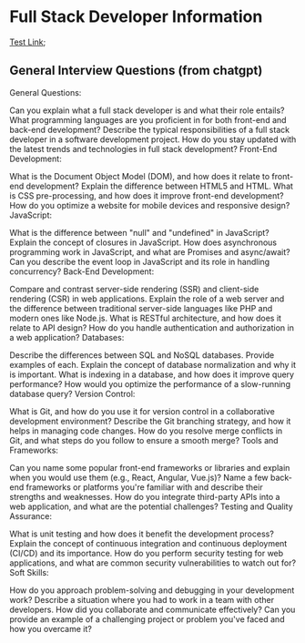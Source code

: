 # Full Stack Developer Information

[Test Link](../nest_js/readme.md);

## General Interview Questions (from chatgpt)

General Questions:

Can you explain what a full stack developer is and what their role entails?
What programming languages are you proficient in for both front-end and back-end development?
Describe the typical responsibilities of a full stack developer in a software development project.
How do you stay updated with the latest trends and technologies in full stack development?
Front-End Development:

What is the Document Object Model (DOM), and how does it relate to front-end development?
Explain the difference between HTML5 and HTML.
What is CSS pre-processing, and how does it improve front-end development?
How do you optimize a website for mobile devices and responsive design?
JavaScript:

What is the difference between "null" and "undefined" in JavaScript?
Explain the concept of closures in JavaScript.
How does asynchronous programming work in JavaScript, and what are Promises and async/await?
Can you describe the event loop in JavaScript and its role in handling concurrency?
Back-End Development:

Compare and contrast server-side rendering (SSR) and client-side rendering (CSR) in web applications.
Explain the role of a web server and the difference between traditional server-side languages like PHP and modern ones like Node.js.
What is RESTful architecture, and how does it relate to API design?
How do you handle authentication and authorization in a web application?
Databases:

Describe the differences between SQL and NoSQL databases. Provide examples of each.
Explain the concept of database normalization and why it is important.
What is indexing in a database, and how does it improve query performance?
How would you optimize the performance of a slow-running database query?
Version Control:

What is Git, and how do you use it for version control in a collaborative development environment?
Describe the Git branching strategy, and how it helps in managing code changes.
How do you resolve merge conflicts in Git, and what steps do you follow to ensure a smooth merge?
Tools and Frameworks:

Can you name some popular front-end frameworks or libraries and explain when you would use them (e.g., React, Angular, Vue.js)?
Name a few back-end frameworks or platforms you're familiar with and describe their strengths and weaknesses.
How do you integrate third-party APIs into a web application, and what are the potential challenges?
Testing and Quality Assurance:

What is unit testing and how does it benefit the development process?
Explain the concept of continuous integration and continuous deployment (CI/CD) and its importance.
How do you perform security testing for web applications, and what are common security vulnerabilities to watch out for?
Soft Skills:

How do you approach problem-solving and debugging in your development work?
Describe a situation where you had to work in a team with other developers. How did you collaborate and communicate effectively?
Can you provide an example of a challenging project or problem you've faced and how you overcame it?
